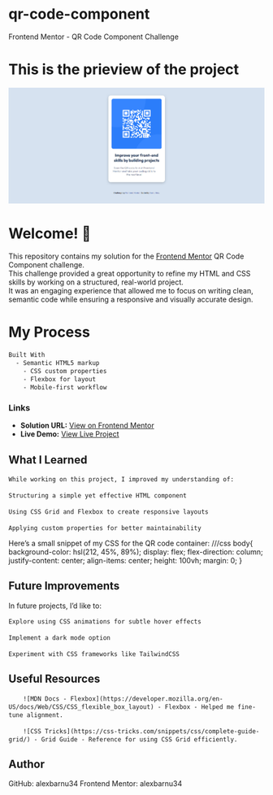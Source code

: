 # qr-code-component
 Frontend Mentor - QR Code Component Challenge

# This is the prieview of the project
![Preview of the project](./preview.jpg)

# Welcome! 👋

This repository contains my solution for the [Frontend Mentor](https://www.frontendmentor.io) QR Code Component challenge.  
This challenge provided a great opportunity to refine my HTML and CSS skills by working on a structured, real-world project.  
It was an engaging experience that allowed me to focus on writing clean, semantic code while ensuring a responsive and visually accurate design.

# My Process

    Built With
      - Semantic HTML5 markup
        - CSS custom properties
        - Flexbox for layout
        - Mobile-first workflow

 ### Links

- **Solution URL:** [View on Frontend Mentor](https://your-solution-url.com)
- **Live Demo:** [View Live Project](https://your-live-site-url.com)       

## What I Learned
    While working on this project, I improved my understanding of:

    Structuring a simple yet effective HTML component

    Using CSS Grid and Flexbox to create responsive layouts

    Applying custom properties for better maintainability

 Here’s a small snippet of my CSS for the QR code container:
///css
    body{
    background-color: hsl(212, 45%, 89%);
    display: flex;
    flex-direction: column;
    justify-content: center;
    align-items: center;
    height: 100vh;
    margin: 0;
}

## Future Improvements

In future projects, I’d like to:

    Explore using CSS animations for subtle hover effects

    Implement a dark mode option

    Experiment with CSS frameworks like TailwindCSS

##  Useful Resources
        ![MDN Docs - Flexbox](https://developer.mozilla.org/en-US/docs/Web/CSS/CSS_flexible_box_layout) - Flexbox - Helped me fine-tune alignment.

        ![CSS Tricks](https://css-tricks.com/snippets/css/complete-guide-grid/) - Grid Guide - Reference for using CSS Grid efficiently.

## Author

  GitHub: alexbarnu34
  Frontend Mentor: alexbarnu34